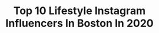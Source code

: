---
title: Top 10 Lifestyle Instagram Influencers In Boston In 2020
description: >-
  Find top lifestyle Instagram influencers in Boston in 2020. Most popular hashtags: #boston #evasita #music #model.
platform: Instagram
profiles:
  - username: "ashley15c"
    fullname: >-
      Ashley Cunningham
    location: "United States"
    followers: 23406
    engagement: 415
    commentsToLikes: 0.033512
    avatar: "https://scontent-ams4-1.cdninstagram.com/v/t51.2885-19/s320x320/92354111_1032208157174843_1832968162191081472_n.jpg?_nc_ht=scontent-ams4-1.cdninstagram.com&_nc_ohc=9OvqIfQiyowAX9xlxeh&oh=a0abe053a207380ba0ad23c24677d7ff&oe=5EBB20B1"
    verified: false
    hashtags: "#bostonma, #instadaily, #confidentlybeautiful, #boston"
  - username: "cassialiiima"
    fullname: >-
      C Á S S I A
    location: "United States"
    followers: 100177
    engagement: 129
    commentsToLikes: 0.026309
    avatar: "https://instagram.fbkk5-5.fna.fbcdn.net/v/t51.2885-19/s320x320/82057529_528947207707345_1325100176498491392_n.jpg?_nc_ht=instagram.fbkk5-5.fna.fbcdn.net&_nc_ohc=rV0TS4K9vM8AX_16Fnm&oh=69e7c371cb53b9bce98733ccf94f7223&oe=5EA43AD9"
    verified: false
    hashtags: "#sheinbeachlover, #sheinbeach, #fableticspartner, #pinchmepartner"
  - username: "carlymphotography"
    fullname: >-
      Carly Michelle
    location: "United States"
    followers: 34493
    engagement: 268
    commentsToLikes: 0.040522
    avatar: "https://scontent-lhr8-1.cdninstagram.com/v/t51.2885-19/s320x320/49998212_1045160149006469_5144904752231874560_n.jpg?_nc_ht=scontent-lhr8-1.cdninstagram.com&_nc_ohc=Iwnb-UqO-bcAX_6B2MY&oh=e749509289d231e5597786ee87961ae9&oe=5EBD14F5"
    verified: false
    hashtags: ""
  - username: "eastcoastfeastcoast"
    fullname: >-
      Lena|Boston's Garden of Eatin'
    location: "United States"
    followers: 172650
    engagement: 72
    commentsToLikes: 0.091683
    avatar: "https://scontent-lhr3-1.cdninstagram.com/vp/7c52e496c03f15fc1dbb6dbded25740b/5E02355E/t51.2885-19/s320x320/43684126_309652813149736_214277619204489216_n.jpg?_nc_ht=scontent-lhr3-1.cdninstagram.com"
    verified: false
    hashtags: "#lindasfudgecake, #matzoh, #boston, #supremeoreo"
  - username: "karagoucher"
    fullname: >-
      Kara Goucher
    location: "United States"
    followers: 173825
    engagement: 284
    commentsToLikes: 0.017351
    avatar: "https://scontent-ams4-1.cdninstagram.com/v/t51.2885-19/s320x320/59434001_328521237813540_7691076380229894144_n.jpg?_nc_ht=scontent-ams4-1.cdninstagram.com&_nc_ohc=M9TkL8T4Hf8AX_tgThW&oh=5b2b97e085837b0481d26cd3b4940d3b&oe=5EBB4147"
    verified: true
    hashtags: "#muah, #photoshoot, #builditforher, #sportsforwomen"
  - username: "thegeminiallure"
    fullname: >-
      Neha Rao
    location: "United States"
    followers: 43574
    engagement: 271
    commentsToLikes: 0.126284
    avatar: "https://scontent-bos3-1.cdninstagram.com/v/t51.2885-19/s320x320/84016627_181243496499852_7538644121129320448_n.jpg?_nc_ht=scontent-bos3-1.cdninstagram.com&_nc_ohc=qcN0SLRQhBEAX-b7hl1&oh=25cd87d7014c50a82af299ed2e18a16b&oe=5EBA3FD3"
    verified: false
    hashtags: "#februaryellie, #sponsored, #elizabethandjamesatkohls, #mineralair"
  - username: "ameeralmaliki"
    fullname: >-
      Ameer Almaliki | امير المالكي
    location: "United States"
    followers: 26011
    engagement: 147
    commentsToLikes: 0.071677
    avatar: "https://scontent-lhr8-1.cdninstagram.com/v/t51.2885-19/s320x320/92158328_1257957711062413_4790950132226981888_n.jpg?_nc_ht=scontent-lhr8-1.cdninstagram.com&_nc_ohc=Gnsr1m7B3RkAX8b2rsj&oh=f41993d93cb124139d09bb6396fcd031&oe=5EBA9EAB"
    verified: false
    hashtags: "#moxychelsea, #timessquare, #expresspartner, #newyork"
  - username: "alyssakstevens"
    fullname: >-
      Alyssa Stevens
    location: "United States"
    followers: 6955
    engagement: 553
    commentsToLikes: 0.092185
    avatar: "https://scontent-lhr8-1.cdninstagram.com/v/t51.2885-19/s320x320/21827301_482541652122552_8374775435052974080_n.jpg?_nc_ht=scontent-lhr8-1.cdninstagram.com&_nc_ohc=RJ6kzRfdezkAX_JYVKX&oh=6678df32ba134cd6442ec1a1d2428a09&oe=5EBCE142"
    verified: false
    hashtags: "#longweekendvibes, #citystreets, #hermes, #floridasun"
  - username: "cfunk44"
    fullname: >-
      Christopher Funk
    location: "United States"
    followers: 148292
    engagement: 282
    commentsToLikes: 0.008780
    avatar: "https://scontent-ams4-1.cdninstagram.com/v/t51.2885-19/s320x320/91225817_270604217283545_2043087067642068992_n.jpg?_nc_ht=scontent-ams4-1.cdninstagram.com&_nc_ohc=MNwBBtVCs7MAX_U0LN7&oh=f692517fb2b5f984f055ee37eaf8e081&oe=5EB25627"
    verified: false
    hashtags: ""
  - username: "eva_sita"
    fullname: >-
      Eva Sita
    location: "United States"
    followers: 19666
    engagement: 489
    commentsToLikes: 0.055907
    avatar: "https://scontent-lht6-1.cdninstagram.com/v/t51.2885-19/s320x320/83452705_211078840059109_5890210809358843904_n.jpg?_nc_ht=scontent-lht6-1.cdninstagram.com&_nc_ohc=Xlq5agLyu9QAX94dOh3&oh=5c9e9b92731a5f9383f42b7610f5ee81&oe=5EBACBB7"
    verified: false
    hashtags: "#freestuff, #africa, #crazy, #family"
---